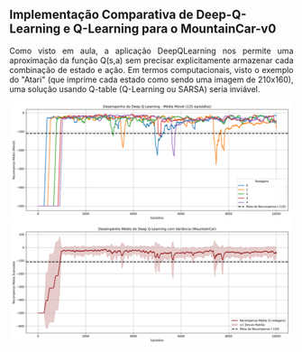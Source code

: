## Implementação Comparativa de Deep-Q-Learning e Q-Learning para o MountainCar-v0


<p align="justify">
Como visto em aula, a aplicação DeepQLearning nos permite uma aproximação da função Q(s,a) sem precisar explicitamente armazenar cada combinação de estado e ação. Em termos computacionais, visto o exemplo do "Atari" (que imprime cada estado como sendo uma imagem de 210x160), uma solução usando Q-table (Q-Learning ou SARSA) seria inviável.
</p>


<img src="images/comparacao_dqn_ma125.png" alt="Curvas de Aprendizado DQN (N = 5)" width="500">

<img src="images/comparacao_dqn_media.png" alt="Curva Média de Aprendizado DQN (N = 5)" width="500">


